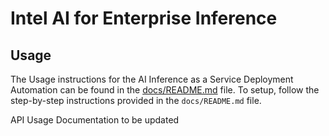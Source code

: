 # Intel AI for Enterprise Inference 


## Usage
The Usage instructions for the AI Inference as a Service Deployment Automation can be found in the [docs/README.md](https://github.com/intel-innersource/applications.ai.erag.infra-automation/blob/main/docs/README.md) file.
To setup, follow the step-by-step instructions provided in the `docs/README.md` file.


API Usage Documentation to be updated
